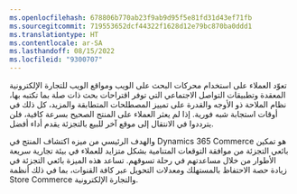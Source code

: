 ```yaml
---
ms.openlocfilehash: 678806b770ab23f9ab9d95f5e81fd31d43ef71fb
ms.sourcegitcommit: 719553652dcf44322f1628d12e79bc870ba0ddd1
ms.translationtype: HT
ms.contentlocale: ar-SA
ms.lasthandoff: 08/15/2022
ms.locfileid: "9300707"
---
```

تعوّد العملاء على استخدام محركات البحث على الويب ومواقع الويب للتجارة الإلكترونية المعقدة وتطبيقات التواصل الاجتماعي التي توفر اقتراحات بحث ذات صلة بما تكتبه بها، نظام الملاحة ذو الأوجه والقدرة على تمييز المصطلحات المتطابقة والمزيد، كل ذلك في أوقات استجابة شبه فورية. إذا لم يعثر العملاء على المنتج الصحيح بسرعة كافية، فلن يترددوا في الانتقال إلى موقع آخر للبيع بالتجزئة يقدم أداء أفضل.

والهدف الرئيسي من ميزه اكتشاف المنتج في Dynamics 365 Commerce هو تمكين بائعي التجزئة من موافقة التوقعات المتنامية بشكل متزايد للعملاء في بيئة تجارية سريعة الأطوار من خلال مساعدتهم في رحلة تسوقهم. تساعد هذه الميزة بائعي التجزئة في زيادة حصة الاحتفاظ بالمستهلك ومعدلات التحويل عبر كافة القنوات، بما في ذلك أنظمة Store Commerce والتجارة الإلكترونية.

